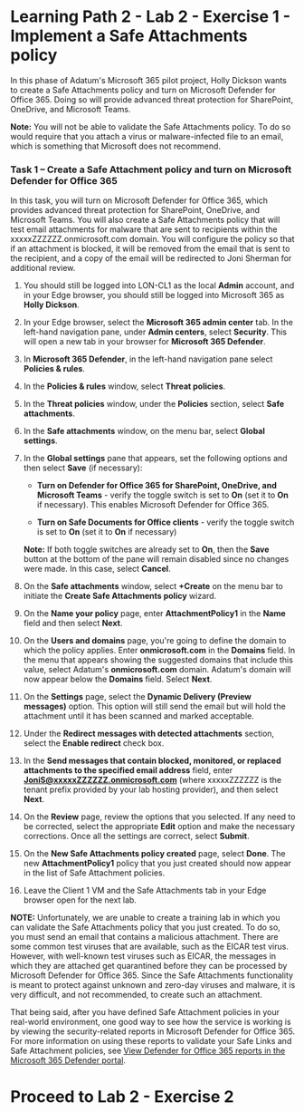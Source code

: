 # Learning Path 2 - Lab 2 - Exercise 1 - Implement a Safe Attachments policy 

In this phase of Adatum's Microsoft 365 pilot project, Holly Dickson wants to create a Safe Attachments policy and turn on Microsoft Defender for Office 365. Doing so will provide advanced threat protection for SharePoint, OneDrive, and Microsoft Teams.

**Note:** You will not be able to validate the Safe Attachments policy. To do so would require that you attach a virus or malware-infected file to an email, which is something that Microsoft does not recommend.

### Task 1 – Create a Safe Attachment policy and turn on Microsoft Defender for Office 365

In this task, you will turn on Microsoft Defender for Office 365, which provides advanced threat protection for SharePoint, OneDrive, and Microsoft Teams. You will also create a Safe Attachments policy that will test email attachments for malware that are sent to recipients within the xxxxxZZZZZZ.onmicrosoft.com domain. You will configure the policy so that if an attachment is blocked, it will be removed from the email that is sent to the recipient, and a copy of the email will be redirected to Joni Sherman for additional review.

1. You should still be logged into LON-CL1 as the local **Admin** account, and in your Edge browser, you should still be logged into Microsoft 365 as **Holly Dickson**.

2. In your Edge browser, select the **Microsoft 365 admin center** tab. In the left-hand navigation pane, under **Admin centers**, select **Security**. This will open a new tab in your browser for **Microsoft 365 Defender**. 

3. In **Microsoft 365 Defender**, in the left-hand navigation pane select **Policies & rules**.

4. In the **Policies & rules** window, select **Threat policies**.

5. In the **Threat policies** window, under the **Policies** section, select **Safe attachments**.

6. In the **Safe attachments** window, on the menu bar, select **Global settings**.

7. In the **Global settings** pane that appears, set the following options and then select **Save** (if necessary):

    - **Turn on Defender for Office 365 for SharePoint, OneDrive, and Microsoft Teams** - verify the toggle switch is set to **On** (set it to **On** if necessary). This enables Microsoft Defender for Office 365.

    - **Turn on Safe Documents for Office clients** - verify the toggle switch is set to **On** (set it to **On** if necessary)

    **Note:** If both toggle switches are already set to **On**, then the **Save** button at the bottom of the pane will remain disabled since no changes were made. In this case, select **Cancel**.

8. On the **Safe attachments** window, select **+Create** on the menu bar to initiate the **Create Safe Attachments policy** wizard.

9. On the **Name your policy** page, enter **AttachmentPolicy1** in the **Name** field and then select **Next**.

10. On the **Users and domains** page, you're going to define the domain to which the policy applies. Enter **onmicrosoft.com** in the **Domains** field. In the menu that appears showing the suggested domains that include this value, select Adatum's **onmicrosoft.com** domain. Adatum's domain will now appear below the **Domains** field. Select **Next**.

11. On the **Settings** page, select the **Dynamic Delivery (Preview messages)** option. This option will still send the email but will hold the attachment until it has been scanned and marked acceptable.

12. Under the **Redirect messages with detected attachments** section, select the **Enable redirect** check box. 

13. In the **Send messages that contain blocked, monitored, or replaced attachments to the specified email address** field, enter **JoniS@xxxxxZZZZZZ.onmicrosoft.com** (where xxxxxZZZZZZ is the tenant prefix provided by your lab hosting provider), and then select **Next**.

14. On the **Review** page, review the options that you selected. If any need to be corrected, select the appropriate **Edit** option and make the necessary corrections. Once all the settings are correct, select **Submit**.

15. On the **New Safe Attachments policy created** page, select **Done**. The new **AttachmentPolicy1** policy that you just created should now appear in the list of Safe Attachment policies.

16. Leave the Client 1 VM and the Safe Attachments tab in your Edge browser open for the next lab.

**NOTE:** Unfortunately, we are unable to create a training lab in which you can validate the Safe Attachments policy that you just created. To do so, you must send an email that contains a malicious attachment. There are some common test viruses that are available, such as the EICAR test virus. However, with well-known test viruses such as EICAR, the messages in which they are attached get quarantined before they can be processed by Microsoft Defender for Office 365. Since the Safe Attachments functionality is meant to protect against unknown and zero-day viruses and malware, it is very difficult, and not recommended, to create such an attachment.

That being said, after you have defined Safe Attachment policies in your real-world environment, one good way to see how the service is working is by viewing the security-related reports in Microsoft Defender for Office 365. For more information on using these reports to validate your Safe Links and Safe Attachment policies, see [View Defender for Office 365 reports in the Microsoft 365 Defender portal](https://learn.microsoft.com/microsoft-365/security/office-365-security/view-reports-for-mdo).


# Proceed to Lab 2 - Exercise 2

